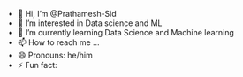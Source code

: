 - 👋 Hi, I’m @Prathamesh-Sid
- 👀 I’m interested in Data science and ML
- 🌱 I’m currently learning Data Science and Machine learning
- 📫 How to reach me ...
- 😄 Pronouns: he/him
- ⚡ Fun fact: 

<!---
Prathamesh-Sid/Prathamesh-Sid is a ✨ special ✨ repository because its `README.md` (this file) appears on your GitHub profile.
You can click the Preview link to take a look at your changes.
--->

